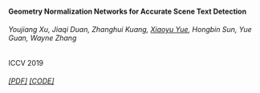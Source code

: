 #### Geometry Normalization Networks for Accurate Scene Text Detection
###### Youjiang Xu, Jiaqi Duan, Zhanghui Kuang, <u>Xiaoyu Yue</u>, Hongbin Sun, Yue Guan, Wayne Zhang
ICCV 2019
###### [[PDF]](https://openaccess.thecvf.com/content_ICCV_2019/papers/Xu_Geometry_Normalization_Networks_for_Accurate_Scene_Text_Detection_ICCV_2019_paper.pdf) [[CODE]](www.github.com)
